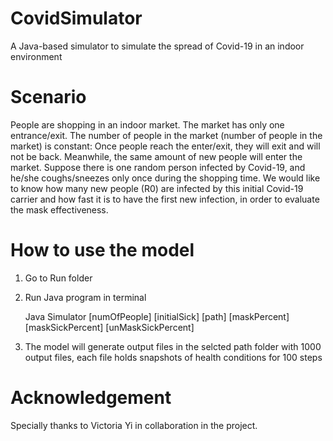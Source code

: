 # CovidSimulator
A Java-based simulator to simulate the spread of Covid-19 in an indoor environment

# Scenario
People are shopping in an indoor market. The market has only one entrance/exit. The number of people in the market (number of people in the market) is constant: Once people reach the enter/exit, they will exit and will not be back. Meanwhile, the same amount of new people will enter the market. Suppose there is one random person infected by Covid-19, and he/she coughs/sneezes only once during the shopping time. We would like to know how many new people (R0) are infected by this initial Covid-19 carrier and how fast it is to have the first new infection, in order to evaluate the mask effectiveness.

# How to use the model
1. Go to Run folder
2. Run Java program in terminal 

   Java Simulator [numOfPeople] [initialSick] [path] [maskPercent] [maskSickPercent] [unMaskSickPercent]
   
3. The model will generate output files in the selcted path folder with 1000 output files, each file holds snapshots of health conditions for 100 steps

# Acknowledgement
Specially thanks to Victoria Yi in collaboration in the project.
